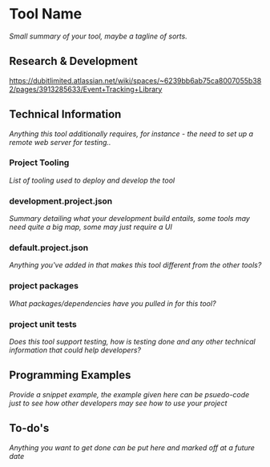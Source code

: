 # Tool Name
*Small summary of your tool, maybe a tagline of sorts.*

## Research & Development
https://dubitlimited.atlassian.net/wiki/spaces/~6239bb6ab75ca8007055b382/pages/3913285633/Event+Tracking+Library

## Technical Information
*Anything this tool additionally requires, for instance - the need to set up a remote web server for testing..*

### Project Tooling
*List of tooling used to deploy and develop the tool*

### development.project.json
*Summary detailing what your development build entails, some tools may need quite a big map, some may just require a UI*

### default.project.json
*Anything you've added in that makes this tool different from the other tools?*

### project packages
*What packages/dependencies have you pulled in for this tool?*

### project unit tests
*Does this tool support testing, how is testing done and any other technical information that could help developers?*

## Programming Examples
*Provide a snippet example, the example given here can be psuedo-code just to see how other developers may see how to use your project*

## To-do's
*Anything you want to get done can be put here and marked off at a future date*